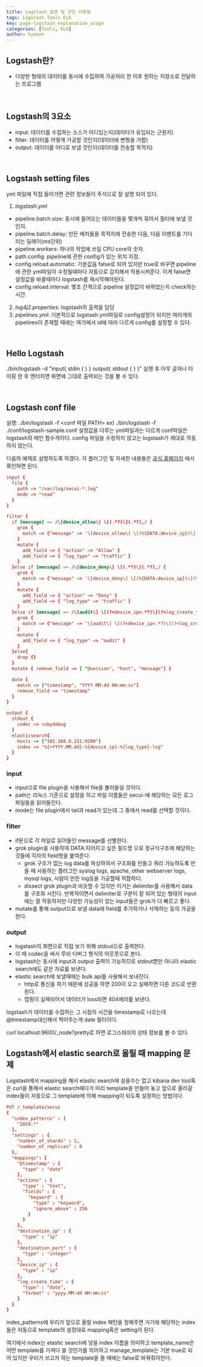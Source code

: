 ```yaml
---
title: Logstash 설명 및 간단 사용법
tags: Logstash Tools ELK
key: page-logstash_explanation_usage
categories: [Tools, ELK]
author: hyoeun
---
```


## Logstash란?

* 다양한 형태의 데이터를 동시에 수집하여 가공처리 한 이후 원하는 저장소로 전달하는 프로그램

<br>

## Logstash의 3요소

* input: 데이터를 수집하는 소스가 어디있는지(데이터가 유입되는 근원지)
* filter: 데이터를 어떻게 가공할 것인지(데이터에 변형을 가함)
* output: 데이터를 어디로 보낼 것인지(데이터를 전송할 목적지)

<br>

## Logstash setting files

yml 파일에 직접 들어가면 관련 정보들이 주석으로 잘 설명 되어 있다.

1. *logstash.yml*
  * pipeline.batch.size: 동시에 들어오는 데이터들을 몇개씩 묶어서 필터에 보낼 것인지.
  * pipeline.batch.delay: 만든 배치들을 목적지에 전송한 다음, 다음 이벤트를 기다리는 딜레이(ms단위)
  * pipeline.workers: 하나의 작업에 쓰일 CPU core의 숫자.
  * path.config: pipeline에 관한 config가 있는 위치 지정.
  * config.reload.automatic: 기본값음 false로 되어 있지만 true로 바꾸면 pipeline에 관한 yml파일이 수정될때마다 자동으로 감지해서 적용시켜준다. 이게 false면 설정값을 바꿀때마다 logstash를 재시작해야된다.
  * config.reload.interval: 몇초 간격으로 pipeline 설정값이 바뀌었는지 check하는 시간.
2. *log4j2.properties*: logstash의 출력을 담당
3. *pipelines.yml*: 기본적으로 logstash.yml파일로 config설정이 되지만 여러개의 pipelines이 존재할 때에는 여기에서 id에 따라 다르게 config를 설정할 수 있다.

<br>

## Hello Logstash

./bin/logstash -d "input{ stdin { } } output{ stdout { } }"
실행 후 아무 글자나 타이핑 한 후 엔터치면 화면에 그대로 출력되는 것을 볼 수 있다.

<br>

## Logstash conf file

실행: ./bin/logstash -f <conf 파일 PATH> ex) ./bin/logstash -f ./conf/logstash-sample.conf
설정값을 다루는 yml파일과는 다르게 conf파일은 logstash의 메인 함수격이다.
config 파일을 수정하지 않고는 logstash가 제대로 작동하지 않는다.

다음의 예제로 설명하도록 하겠다.
각 플러그인 및 자세한 내용들은 [공식 홈페이지](https://www.elastic.co/guide/en/logstash/master/index.html) 에서 확인하면 된다.

```conf
input {
  file {
    path => "/var/log/secui-*.log"
    mode => "read"
  }
}

filter {
  if [message] =~ /\[device_allow\] \[(.*?)\](.*?),/ {
    grok {
      match => {"message" => '\[device_allow\] \[(%{DATA:device_ip})\](%{DATA:log_create_time}),(%{DATA:log_end_time}),(?:.*?),(?:.*?),(%{DATA:policy_id}),(?:.*?),(%{DATA:source_ip}),(?:.*?),(%{DATA:source_port}),(%{DATA:destination_ip}),(%{DATA:destination_port}),(%{DATA:service}),'}
    }
    mutate {
      add_field => { "action" => "Allow" }
      add_field => { "log_type" => "traffic" }
    }
  }else if [message] =~ /\[device_deny\] \[(.*?)\](.*?),/ {
    grok {
      match => {"message" => '\[device_deny\] \[(%{DATA:device_ip})\](%{DATA:log_create_time}),(%{DATA:log_end_time}),(?:.*?),(?:.*?),(%{DATA:policy_id}),(?:.*?),(%{DATA:source_ip}),(?:.*?),(%{DATA:source_port}),(%{DATA:destination_ip}),(%{DATA:destination_port}),(%{DATA:service}),'}
    }
    mutate {
      add_field => { "action" => "Deny" }
      add_field => { "log_type" => "traffic" }
    }
  }else if [message] =~ /\[audit\] \[(?<device_ip>.*?)\](?<log_create_time>.*?),(?<device_name>.*?),(?<modify_user>.*?),(?<modefy_user_ip>.*?),(?:.*?),(?:.*?),firewall apply/ {
    grok {
      match => {"message" => '\[audit\] \[(?<device_ip>.*?)\](?<log_create_time>.*?),(?<device_name>.*?),(?<modify_user>.*?),(?<modefy_user_ip>.*?),(?:.*?),(?:.*?),firewall apply'}
    }
    mutate {
      add_field => { "log_type" => "audit" }
    }
  }else{
    drop {}
  }
  mutate { remove_field => [ "@version", "host", "message"] }

  date {
    match => ["timestamp", "YYYY-MM-dd HH:mm:ss"]
    remove_field => "timestamp"
  }
}

output {
  stdout {
    codec => rubydebug
  }
  elasticsearch{
    hosts => ["192.168.0.151:9200"]	
    index => "%{+YYYY.MM.dd}-%{device_ip}-%{log_type}-log"
  }
}
```

### input

* input으로 file plugin을 사용해서 file을 불러들일 것이다.
* path는 리눅스 기준으로 설정을 하고 파일 이름들은 secui-에 해당하는 모든 로그 파일들을 읽어들인다.
* mode는 file plugin에서 tail과 read가 있는데 그 중에서 read를 선택할 것이다.


### filter

* if문으로 각 파일로 읽어들인 message를 선별한다.
* grok plugin을 사용하여 DATA:지어지고 싶은 필드명 으로 정규식구조에 해당하는 것들에 각자의 field명을 붙여준다.
  *  grok
구조가 없는 log data를 파싱하여서 구조화를 만들고 쿼리 가능하도록 만들 때 사용하는 플러그인
syslog logs, apache, other webserver logs, mysql logs, 사람이 만든 log등을 가공할때 적합하다.
  * dissect
grok plugin과 비슷할 수 있지만 이거는 delimiter를 사용해서 data를 구조화 시킨다.
반복적이면서 delimiter로 구분이 잘 되어 있는 형태의 input에는 잘 작동하지만 다양한 가능성이 있는 input들은 grok가 더 빠르고 좋다.
* mutate를 통해 output으로 보낼 data에 field를 추가하거나 삭제하는 등의 가공을 한다.


### output

* logstash의 화면으로 직접 보기 위해 stdout으로 출력한다.
* 이 때 codec을 써서 루비 디버그 형식의 아웃풋으로 본다.
* logstash는 동시에 input과 output 출력이 가능하므로 stdout뿐만 아니라 elastic search에도 같은 자료를 보낸다.
* elastic search에 보낼때에는 bulk api를 사용해서 보내진다.
  * http로 통신을 하기 때문에 성공을 하면 200이 오고 실패하면 다른 코드로 반환된다.
  * 맵핑이 실패되어서 데이터가 loss되면 404에러를 보낸다.

logstash가 데이터를 수집하는 그 시점의 시간을 timestamp로 나오는데 @timestamp대신해서 찍어주는게 date 필터이다.

curl localhost:9600/_node?pretty로 하면 로그스태쉬의 상태 정보를 볼 수 있다.

## Logstash에서 elastic search로 올릴 때 mapping 문제

Logstash에서 mapping을 해서 elastic search에 실을수는 없고 kibana dev tool혹은 curl을 통해서 elastic search에다가 미리 template을 만들어 놓고
앞으로 올라갈 index들이 자동으로 그 template에 의해 mapping이 되도록 설정하는 방법이다.
```conf
PUT /_template/secui
{
  "index_patterns" : [
    "2019.*"
  ],
  "settings" : {
    "number_of_shards" : 1,
    "number_of_replicas" : 0
  },
  "mappings": {
    "@timestamp" : {
      "type" : "date"
    },
    "actions" : {
      "type" : "text",
      "fields" : {
        "keyword" : {
          "type" : "keyword",
          "ignore_above" : 256
        }
      }
    },
    "destination_ip" : {
      "type" : "ip"
    },
    "destination_port" : {
      "type" : "integer"
    },
    "device_ip" : {
      "type" : "ip"
    },
    "log_create_time" : {
      "type" : "date",
      "format" : "yyyy-MM-dd HH:mm:ss"
    }
  }
}
```

index_patterns에 우리가 앞으로 올릴 index 패턴을 정해주면 거기에 해당하는 index들은 자동으로 template의 설정대로 mapping혹은 setting이 된다.


여기에서 index는 elastic search에 넣을 index 이름을 의미하고
template_name은 어떤 template를 가져다 쓸 것인가를 의미하고
manage_template는 기본 true로 되어 있지만 우리가 쓰고자 하는 template을 쓸 때에는 false로 바꿔줘야한다.